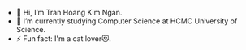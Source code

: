 - 👋 Hi, I’m Tran Hoang Kim Ngan.
- 🌱 I’m currently studying Computer Science at HCMC University of Science.
- ⚡ Fun fact: I'm a cat lover😻.

<!---
trhkimngan22/trhkimngan22 is a ✨ special ✨ repository because its `README.md` (this file) appears on your GitHub profile.
You can click the Preview link to take a look at your changes.
--->

